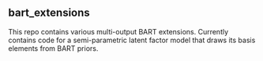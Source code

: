 ## bart_extensions

This repo contains various multi-output BART extensions.
Currently contains code for a semi-parametric latent factor model that draws its basis elements from BART priors.
